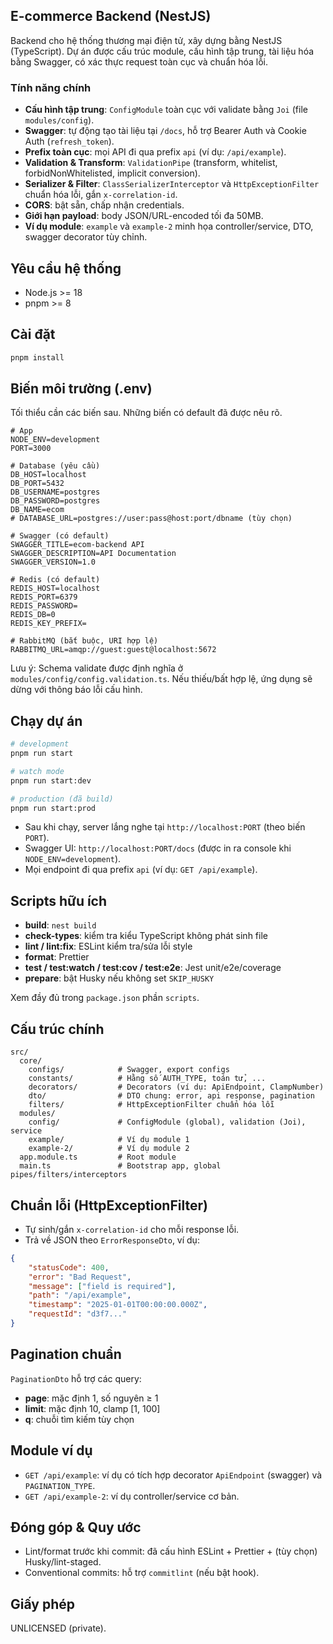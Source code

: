 ## E-commerce Backend (NestJS)

Backend cho hệ thống thương mại điện tử, xây dựng bằng NestJS (TypeScript). Dự án được cấu trúc module, cấu hình tập trung, tài liệu hóa bằng Swagger, có xác thực request toàn cục và chuẩn hóa lỗi.

### Tính năng chính

- **Cấu hình tập trung**: `ConfigModule` toàn cục với validate bằng `Joi` (file `modules/config`).
- **Swagger**: tự động tạo tài liệu tại `/docs`, hỗ trợ Bearer Auth và Cookie Auth (`refresh_token`).
- **Prefix toàn cục**: mọi API đi qua prefix `api` (ví dụ: `/api/example`).
- **Validation & Transform**: `ValidationPipe` (transform, whitelist, forbidNonWhitelisted, implicit conversion).
- **Serializer & Filter**: `ClassSerializerInterceptor` và `HttpExceptionFilter` chuẩn hóa lỗi, gắn `x-correlation-id`.
- **CORS**: bật sẵn, chấp nhận credentials.
- **Giới hạn payload**: body JSON/URL-encoded tối đa 50MB.
- **Ví dụ module**: `example` và `example-2` minh họa controller/service, DTO, swagger decorator tùy chỉnh.

## Yêu cầu hệ thống

- Node.js >= 18
- pnpm >= 8

## Cài đặt

```bash
pnpm install
```

## Biến môi trường (.env)

Tối thiểu cần các biến sau. Những biến có default đã được nêu rõ.

```env
# App
NODE_ENV=development
PORT=3000

# Database (yêu cầu)
DB_HOST=localhost
DB_PORT=5432
DB_USERNAME=postgres
DB_PASSWORD=postgres
DB_NAME=ecom
# DATABASE_URL=postgres://user:pass@host:port/dbname (tùy chọn)

# Swagger (có default)
SWAGGER_TITLE=ecom-backend API
SWAGGER_DESCRIPTION=API Documentation
SWAGGER_VERSION=1.0

# Redis (có default)
REDIS_HOST=localhost
REDIS_PORT=6379
REDIS_PASSWORD=
REDIS_DB=0
REDIS_KEY_PREFIX=

# RabbitMQ (bắt buộc, URI hợp lệ)
RABBITMQ_URL=amqp://guest:guest@localhost:5672
```

Lưu ý: Schema validate được định nghĩa ở `modules/config/config.validation.ts`. Nếu thiếu/bất hợp lệ, ứng dụng sẽ dừng với thông báo lỗi cấu hình.

## Chạy dự án

```bash
# development
pnpm run start

# watch mode
pnpm run start:dev

# production (đã build)
pnpm run start:prod
```

- Sau khi chạy, server lắng nghe tại `http://localhost:PORT` (theo biến `PORT`).
- Swagger UI: `http://localhost:PORT/docs` (được in ra console khi `NODE_ENV=development`).
- Mọi endpoint đi qua prefix `api` (ví dụ: `GET /api/example`).

## Scripts hữu ích

- **build**: `nest build`
- **check-types**: kiểm tra kiểu TypeScript không phát sinh file
- **lint / lint:fix**: ESLint kiểm tra/sửa lỗi style
- **format**: Prettier
- **test / test:watch / test:cov / test:e2e**: Jest unit/e2e/coverage
- **prepare**: bật Husky nếu không set `SKIP_HUSKY`

Xem đầy đủ trong `package.json` phần `scripts`.

## Cấu trúc chính

```
src/
  core/
    configs/            # Swagger, export configs
    constants/          # Hằng số AUTH_TYPE, toán tử, ...
    decorators/         # Decorators (ví dụ: ApiEndpoint, ClampNumber)
    dto/                # DTO chung: error, api response, pagination
    filters/            # HttpExceptionFilter chuẩn hóa lỗi
  modules/
    config/             # ConfigModule (global), validation (Joi), service
    example/            # Ví dụ module 1
    example-2/          # Ví dụ module 2
  app.module.ts         # Root module
  main.ts               # Bootstrap app, global pipes/filters/interceptors
```

## Chuẩn lỗi (HttpExceptionFilter)

- Tự sinh/gắn `x-correlation-id` cho mỗi response lỗi.
- Trả về JSON theo `ErrorResponseDto`, ví dụ:

```json
{
    "statusCode": 400,
    "error": "Bad Request",
    "message": ["field is required"],
    "path": "/api/example",
    "timestamp": "2025-01-01T00:00:00.000Z",
    "requestId": "d3f7..."
}
```

## Pagination chuẩn

`PaginationDto` hỗ trợ các query:

- **page**: mặc định 1, số nguyên ≥ 1
- **limit**: mặc định 10, clamp [1, 100]
- **q**: chuỗi tìm kiếm tùy chọn

## Module ví dụ

- `GET /api/example`: ví dụ có tích hợp decorator `ApiEndpoint` (swagger) và `PAGINATION_TYPE`.
- `GET /api/example-2`: ví dụ controller/service cơ bản.

## Đóng góp & Quy ước

- Lint/format trước khi commit: đã cấu hình ESLint + Prettier + (tùy chọn) Husky/lint-staged.
- Conventional commits: hỗ trợ `commitlint` (nếu bật hook).

## Giấy phép

UNLICENSED (private).
